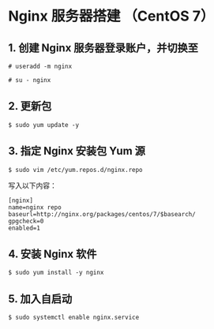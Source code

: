 Nginx 服务器搭建 （CentOS 7）
===========================

## 1. 创建 Nginx 服务器登录账户，并切换至

	# useradd -m nginx

	# su - nginx

## 2. 更新包

	$ sudo yum update -y

## 3. 指定 Nginx 安装包 Yum 源

	$ sudo vim /etc/yum.repos.d/nginx.repo

写入以下内容：

	[nginx]
	name=nginx repo
	baseurl=http://nginx.org/packages/centos/7/$basearch/
	gpgcheck=0
	enabled=1

## 4. 安装 Nginx 软件

	$ sudo yum install -y nginx

## 5. 加入自启动

	$ sudo systemctl enable nginx.service

